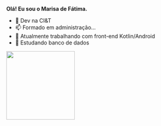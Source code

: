



**Olá! Eu sou o Marisa de Fátima.**




- 👰 Dev na CI&T 
- 📫 Formado em administração...
- 💬 Atualmente trabalhando com front-end Kotlin/Android
- 🌱 Estudando banco de dados

<div>
<a href ="https://beacons.ai/MARISA16">
<img height="180" src= "(https://github-readme-stats.vercel.app/api?username=anuraghazra&show_icons=true&theme=radical"


</div>








